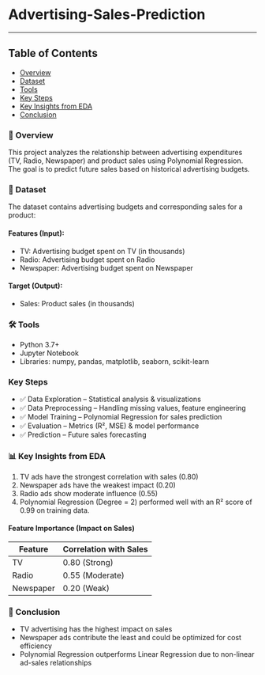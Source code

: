 # Advertising-Sales-Prediction
---

## Table of Contents
- [Overview](📌#overview)
- [Dataset](📂#dataset)
- [Tools](🛠️#tools)
- [Key Steps](#key-steps)
- [Key Insights from EDA](📊#key-insights-from-EDA)
- [Conclusion](📝#conclusion)


### 📌 Overview
This project analyzes the relationship between advertising expenditures (TV, Radio, Newspaper) and product sales using Polynomial Regression. The goal is to predict future sales based on historical advertising budgets.


### 📂 Dataset
The dataset contains advertising budgets and corresponding sales for a product:

#### Features (Input):
- TV: Advertising budget spent on TV (in thousands)
- Radio: Advertising budget spent on Radio
- Newspaper: Advertising budget spent on Newspaper

#### Target (Output):
- Sales: Product sales (in thousands)


### 🛠️ Tools
- Python 3.7+
- Jupyter Notebook
- Libraries: numpy, pandas, matplotlib, seaborn, scikit-learn


### Key Steps
- ✅ Data Exploration – Statistical analysis & visualizations
- ✅ Data Preprocessing – Handling missing values, feature engineering
- ✅ Model Training – Polynomial Regression for sales prediction
- ✅ Evaluation – Metrics (R², MSE) & model performance
- ✅ Prediction – Future sales forecasting


### 📊 Key Insights from EDA
1. TV ads have the strongest correlation with sales (0.80)
2. Newspaper ads have the weakest impact (0.20)
3. Radio ads show moderate influence (0.55)
4. Polynomial Regression (Degree = 2) performed well with an R² score of 0.99 on training data.

#### Feature Importance (Impact on Sales)
|Feature|Correlation with Sales|
|-------|----------------------|
|TV	|0.80 (Strong)|
|Radio|	0.55 (Moderate)|
|Newspaper|0.20 (Weak)|


### 📝 Conclusion
- TV advertising has the highest impact on sales
- Newspaper ads contribute the least and could be optimized for cost efficiency
- Polynomial Regression outperforms Linear Regression due to non-linear ad-sales relationships
